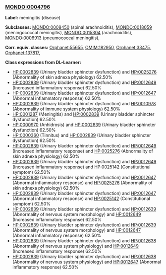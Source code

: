 
### [MONDO:0004796](http://purl.obolibrary.org/obo/MONDO_0004796)
**Label:** meningitis (disease)

**Subclasses:** [MONDO:0008450](http://purl.obolibrary.org/obo/MONDO_0008450) (spinal arachnoiditis), [MONDO:0018059](http://purl.obolibrary.org/obo/MONDO_0018059) (meningococcal meningitis), [MONDO:0015304](http://purl.obolibrary.org/obo/MONDO_0015304) (arachnoiditis), [MONDO:0006913](http://purl.obolibrary.org/obo/MONDO_0006913) (pneumococcal meningitis), 

**Corr. equiv. classes:** [Orphanet:55655](http://www.orpha.net/ORDO/Orphanet_55655), [OMIM:182950](http://purl.obolibrary.org/obo/OMIM_182950), [Orphanet:33475](http://www.orpha.net/ORDO/Orphanet_33475), [Orphanet:137817](http://www.orpha.net/ORDO/Orphanet_137817), 

**Class expressions from DL-Learner:**

- [HP:0002839](http://purl.obolibrary.org/obo/HP_0002839) (Urinary bladder sphincter dysfunction) and [HP:0025276](http://purl.obolibrary.org/obo/HP_0025276) (Abnormality of skin adnexa physiology) 62.50%
- [HP:0002839](http://purl.obolibrary.org/obo/HP_0002839) (Urinary bladder sphincter dysfunction) and [HP:0012649](http://purl.obolibrary.org/obo/HP_0012649) (Increased inflammatory response) 62.50%
- [HP:0002839](http://purl.obolibrary.org/obo/HP_0002839) (Urinary bladder sphincter dysfunction) and [HP:0012647](http://purl.obolibrary.org/obo/HP_0012647) (Abnormal inflammatory response) 62.50%
- [HP:0002839](http://purl.obolibrary.org/obo/HP_0002839) (Urinary bladder sphincter dysfunction) and [HP:0010978](http://purl.obolibrary.org/obo/HP_0010978) (Abnormality of immune system physiology) 62.50%
- [HP:0001287](http://purl.obolibrary.org/obo/HP_0001287) (Meningitis) and [HP:0002839](http://purl.obolibrary.org/obo/HP_0002839) (Urinary bladder sphincter dysfunction) 62.50%
- [HP:0000970](http://purl.obolibrary.org/obo/HP_0000970) (Anhidrosis) and [HP:0002839](http://purl.obolibrary.org/obo/HP_0002839) (Urinary bladder sphincter dysfunction) 62.50%
- [HP:0000360](http://purl.obolibrary.org/obo/HP_0000360) (Tinnitus) and [HP:0002839](http://purl.obolibrary.org/obo/HP_0002839) (Urinary bladder sphincter dysfunction) 62.50%
- [HP:0002839](http://purl.obolibrary.org/obo/HP_0002839) (Urinary bladder sphincter dysfunction) and [HP:0012649](http://purl.obolibrary.org/obo/HP_0012649) (Increased inflammatory response) and [HP:0025276](http://purl.obolibrary.org/obo/HP_0025276) (Abnormality of skin adnexa physiology) 62.50%
- [HP:0002839](http://purl.obolibrary.org/obo/HP_0002839) (Urinary bladder sphincter dysfunction) and [HP:0012649](http://purl.obolibrary.org/obo/HP_0012649) (Increased inflammatory response) and [HP:0025142](http://purl.obolibrary.org/obo/HP_0025142) (Constitutional symptom) 62.50%
- [HP:0002839](http://purl.obolibrary.org/obo/HP_0002839) (Urinary bladder sphincter dysfunction) and [HP:0012647](http://purl.obolibrary.org/obo/HP_0012647) (Abnormal inflammatory response) and [HP:0025276](http://purl.obolibrary.org/obo/HP_0025276) (Abnormality of skin adnexa physiology) 62.50%
- [HP:0002839](http://purl.obolibrary.org/obo/HP_0002839) (Urinary bladder sphincter dysfunction) and [HP:0012647](http://purl.obolibrary.org/obo/HP_0012647) (Abnormal inflammatory response) and [HP:0025142](http://purl.obolibrary.org/obo/HP_0025142) (Constitutional symptom) 62.50%
- [HP:0002839](http://purl.obolibrary.org/obo/HP_0002839) (Urinary bladder sphincter dysfunction) and [HP:0012639](http://purl.obolibrary.org/obo/HP_0012639) (Abnormality of nervous system morphology) and [HP:0012649](http://purl.obolibrary.org/obo/HP_0012649) (Increased inflammatory response) 62.50%
- [HP:0002839](http://purl.obolibrary.org/obo/HP_0002839) (Urinary bladder sphincter dysfunction) and [HP:0012639](http://purl.obolibrary.org/obo/HP_0012639) (Abnormality of nervous system morphology) and [HP:0012647](http://purl.obolibrary.org/obo/HP_0012647) (Abnormal inflammatory response) 62.50%
- [HP:0002839](http://purl.obolibrary.org/obo/HP_0002839) (Urinary bladder sphincter dysfunction) and [HP:0012638](http://purl.obolibrary.org/obo/HP_0012638) (Abnormality of nervous system physiology) and [HP:0012649](http://purl.obolibrary.org/obo/HP_0012649) (Increased inflammatory response) 62.50%
- [HP:0002839](http://purl.obolibrary.org/obo/HP_0002839) (Urinary bladder sphincter dysfunction) and [HP:0012638](http://purl.obolibrary.org/obo/HP_0012638) (Abnormality of nervous system physiology) and [HP:0012647](http://purl.obolibrary.org/obo/HP_0012647) (Abnormal inflammatory response) 62.50%


